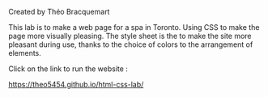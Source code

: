 Created by Théo Bracquemart

This lab is to make a web page for a spa in Toronto. Using CSS to make the page more visually pleasing. 
The style sheet is the to make the site more pleasant during use, thanks to the choice of colors to the arrangement of elements.

Click on the link to run the website :

https://theo5454.github.io/html-css-lab/
